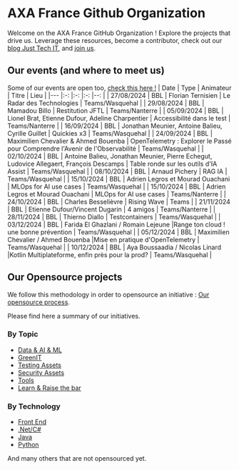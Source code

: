 # AXA France Github Organization

Welcome on the AXA France GitHub Organization !
Explore the projects that drive us. 
Leverage these resources, become a contributor, check out our [blog Just Tech IT](https://medium.com/just-tech-it-now), and [join us](https://recrutement.axa.fr/nos-metiers/IT-data-transformation).

## Our events (and where to meet us)

Some of our events are open too, [check this here !](https://www.meetup.com/fr-FR/bbl-axa/)
| Date                      |    Type           |  Animateur                                    | Titre                                 |  Lieu                 |
|---                        |:-:                |:-:                                            |:-:                                    |--:                    |
| 27/08/2024                | BBL              | Florian Ternisien                     |  	Le Radar des Technologies           | Teams/Wasquehal  |
| 29/08/2024                | BBL              | Mamadou Billo                       |  	Restitution JFTL           | Teams/Nanterre  |
| 05/09/2024                | BBL              | Lionel Brat, Etienne Dufour, Adeline Charpentier                      |  	Accessibilité dans le test         | Teams/Nanterre  |
| 16/09/2024                | BBL              | Jonathan Meunier, Antoine Balieu, Cyrille Guillet                      |  	Quickies x3           | Teams/Wasquehal  |
| 24/09/2024                | BBL              | Maximilien Chevalier & Ahmed Bouenba                      |  	OpenTelemetry : Explorer le Passé pour Comprendre l'Avenir de l'Observabilité           | Teams/Wasquehal  |
| 02/10/2024                | BBL              | Antoine Balieu, Jonathan Meunier, Pierre Echegut, Ludovice Allegaert, François Descamps                      |  	Table ronde sur les outils d'IA Assist           | Teams/Wasquehal  |
| 08/10/2024                | BBL              | Arnaud Pichery                      |  	RAG IA           | Teams/Wasquehal  |
| 15/10/2024                | BBL              | Adrien Legros et Mourad Ouachani                      |  	MLOps for AI use cases           | Teams/Wasquehal  |
| 15/10/2024                | BBL              | Adrien Legros et Mourad Ouachani                      |  	MLOps for AI use cases           | Teams/Nanterre  |
| 24/10/2024                | BBL              | Charles Besselièvre                      |  	Rising Wave           | Teams  |
| 21/11/2024                | BBL              | Etienne Dufour/Vincent Dugarin                      |  	4 amigos           | Teams/Nanterre  |
| 28/11/2024                | BBL              | Thierno Diallo | Testcontainers | Teams/Wasquehal  |
| 03/12/2024                | BBL              | Farida El Ghazlani / Romain Lejeune  |Range ton cloud ! une bonne prévention | Teams/Wasquehal  |
| 05/12/2024                | BBL              | Maximilien Chevalier / Ahmed Bouenba  |Mise en pratique d'OpenTelemetry | Teams/Wasquehal  |
| 10/12/2024                | BBL              | Aya Boussaadia / Nicolas Linard  |Kotlin Multiplateforme, enfin près pour la prod? | Teams/Wasquehal  |

## Our Opensource projects

We follow this methodology in order to opensource an initiative : [Our opensource process](https://github.com/AxaFrance/oss-workflow).

Please find here a summary of our initiatives.

### By Topic
- [Data & AI & ML](https://github.com/search?q=topic%3Adata+topic%3Aai+topic%3Aml+org%3AAxaFrance&type=repositories)
- [GreenIT](https://github.com/search?q=topic%3Agreen+org%3AAxaFrance&type=Repositories)
- [Testing Assets](https://github.com/search?q=topic%3Atest-automation+org%3AAxaFrance&type=Repositories)
- [Security Assets](https://github.com/search?q=topic%3Asecurity+org%3AAxaFrance&type=repositories)
- [Tools](https://github.com/search?q=topic%3Atools-engineering+org%3AAxaFrance&type=repositories)
- [Learn & Raise the bar](https://github.com/search?q=topic%3Araise-the-bar+org%3AAxaFrance&type=Repositories)
  
### By Technology
- [Front End](https://github.com/search?q=topic%3Afront-end-development+org%3AAxaFrance&type=Repositories)
- [.Net/C#](https://github.com/search?q=topic%3Acsharp+topic%3Adotnet+org%3AAxaFrance&type=repositories)
- [Java](https://github.com/search?q=topic%3Ajava+org%3AAxaFrance&type=repositories)
- [Python](https://github.com/search?q=topic%3Apython+org%3AAxaFrance&type=repositories)

And many others that are not opensourced yet.
